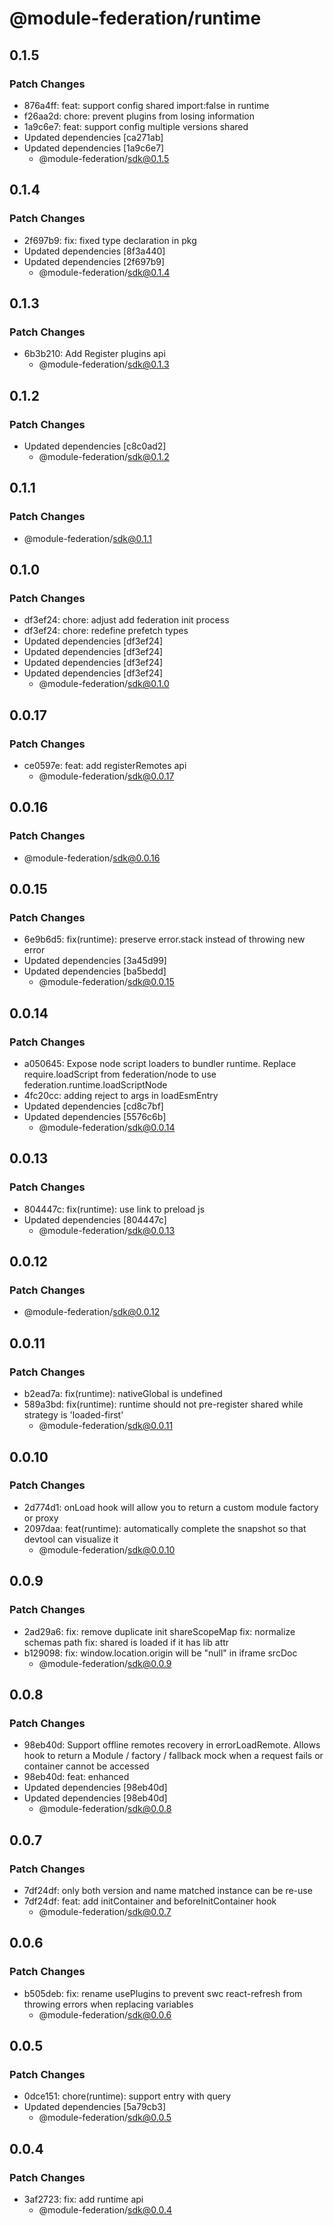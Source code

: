 # @module-federation/runtime

## 0.1.5

### Patch Changes

- 876a4ff: feat: support config shared import:false in runtime
- f26aa2d: chore: prevent plugins from losing information
- 1a9c6e7: feat: support config multiple versions shared
- Updated dependencies [ca271ab]
- Updated dependencies [1a9c6e7]
  - @module-federation/sdk@0.1.5

## 0.1.4

### Patch Changes

- 2f697b9: fix: fixed type declaration in pkg
- Updated dependencies [8f3a440]
- Updated dependencies [2f697b9]
  - @module-federation/sdk@0.1.4

## 0.1.3

### Patch Changes

- 6b3b210: Add Register plugins api
  - @module-federation/sdk@0.1.3

## 0.1.2

### Patch Changes

- Updated dependencies [c8c0ad2]
  - @module-federation/sdk@0.1.2

## 0.1.1

### Patch Changes

- @module-federation/sdk@0.1.1

## 0.1.0

### Patch Changes

- df3ef24: chore: adjust add federation init process
- df3ef24: chore: redefine prefetch types
- Updated dependencies [df3ef24]
- Updated dependencies [df3ef24]
- Updated dependencies [df3ef24]
- Updated dependencies [df3ef24]
  - @module-federation/sdk@0.1.0

## 0.0.17

### Patch Changes

- ce0597e: feat: add registerRemotes api
  - @module-federation/sdk@0.0.17

## 0.0.16

### Patch Changes

- @module-federation/sdk@0.0.16

## 0.0.15

### Patch Changes

- 6e9b6d5: fix(runtime): preserve error.stack instead of throwing new error
- Updated dependencies [3a45d99]
- Updated dependencies [ba5bedd]
  - @module-federation/sdk@0.0.15

## 0.0.14

### Patch Changes

- a050645: Expose node script loaders to bundler runtime. Replace require.loadScript from federation/node to use federation.runtime.loadScriptNode
- 4fc20cc: adding reject to args in loadEsmEntry
- Updated dependencies [cd8c7bf]
- Updated dependencies [5576c6b]
  - @module-federation/sdk@0.0.14

## 0.0.13

### Patch Changes

- 804447c: fix(runtime): use link to preload js
- Updated dependencies [804447c]
  - @module-federation/sdk@0.0.13

## 0.0.12

### Patch Changes

- @module-federation/sdk@0.0.12

## 0.0.11

### Patch Changes

- b2ead7a: fix(runtime): nativeGlobal is undefined
- 589a3bd: fix(runtime): runtime should not pre-register shared while strategy is 'loaded-first'
  - @module-federation/sdk@0.0.11

## 0.0.10

### Patch Changes

- 2d774d1: onLoad hook will allow you to return a custom module factory or proxy
- 2097daa: feat(runtime): automatically complete the snapshot so that devtool can visualize it
  - @module-federation/sdk@0.0.10

## 0.0.9

### Patch Changes

- 2ad29a6: fix: remove duplicate init shareScopeMap
  fix: normalize schemas path
  fix: shared is loaded if it has lib attr
- b129098: fix: window.location.origin will be "null" in iframe srcDoc
  - @module-federation/sdk@0.0.9

## 0.0.8

### Patch Changes

- 98eb40d: Support offline remotes recovery in errorLoadRemote. Allows hook to return a Module / factory / fallback mock when a request fails or container cannot be accessed
- 98eb40d: feat: enhanced
- Updated dependencies [98eb40d]
- Updated dependencies [98eb40d]
  - @module-federation/sdk@0.0.8

## 0.0.7

### Patch Changes

- 7df24df: only both version and name matched instance can be re-use
- 7df24df: feat: add initContainer and beforeInitContainer hook
  - @module-federation/sdk@0.0.7

## 0.0.6

### Patch Changes

- b505deb: fix: rename usePlugins to prevent swc react-refresh from throwing errors when replacing variables
  - @module-federation/sdk@0.0.6

## 0.0.5

### Patch Changes

- 0dce151: chore(runtime): support entry with query
- Updated dependencies [5a79cb3]
  - @module-federation/sdk@0.0.5

## 0.0.4

### Patch Changes

- 3af2723: fix: add runtime api
  - @module-federation/sdk@0.0.4
